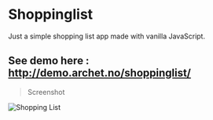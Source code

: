 # Shoppinglist

Just a simple shopping list app made with vanilla JavaScript.

## See demo here : http://demo.archet.no/shoppinglist/

> Screenshot

![Shopping List](https://demo.archet.no/img/shoppinglist.png 'Shopping List')
